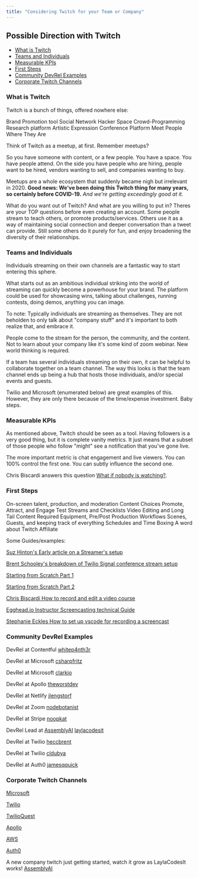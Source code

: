 ```yaml
---
title: "Considering Twitch for your Team or Company"
---
```


## Possible Direction with Twitch

- [What is Twitch](#what-is-twitch)
- [Teams and Individuals](#teams-and-individuals)
- [Measurable KPIs](#kpis)
- [First Steps](#first-steps)
- [Community DevRel Examples](#community)
- [Corporate Twitch Channels](#corp)

### <a name="what-is-twitch"></a>What is Twitch

Twitch is a bunch of things, offered nowhere else:

Brand Promotion tool
Social Network
Hacker Space
Crowd-Programming
Research platform
Artistic Expression
Conference Platform
Meet People Where They Are

Think of Twitch as a meetup, at first. Remember meetups?

So you have someone with content, or a few people. You have a space. You have people attend. On the side you have people who are hiring, people want to be hired, vendors wanting to sell, and companies wanting to buy.

Meetups are a whole ecosystem that suddenly became nigh but irrelevant in 2020. **Good news: We've been doing this Twitch thing for many years, so certainly before COVID-19.** _And we're getting exceedingly good at it._

What do you want out of Twitch? And what are you willing to put in? Theres are your TOP questions before even creating an account. Some people stream to teach others, or promote products/services. Others use it as a way of maintaining social connection and deeper conversation than a tweet can provide. Still some others do it purely for fun, and enjoy broadening the diversity of their relationships.

### <a name="teams-and-individuals"></a>Teams and Individuals

Individuals streaming on their own channels are a fantastic way to start entering this sphere.

What starts out as an ambitious individual striking into the world of streaming can quickly become a powerhouse for your brand. The platform could be used for showcasing wins, talking about challenges, running contests, doing demos, anything you can image.

To note: Typically individuals are streaming as themselves. They are not beholden to only talk about "company stuff" and it's important to both realize that, and embrace it.

People come to the stream for the person, the community, and the content. Not to learn about your company like it's some kind of zoom webinar. New world thinking is required.

If a team has several individuals streaming on their own, it can be helpful to collaborate together on a team channel. The way this looks is that the team channel ends up being a hub that hosts those individuals, and/or special events and guests.

Twilio and Microsoft (enumerated below) are great examples of this. However, they are only there because of the time/expense investment. Baby steps.

### <a name="kpis"></a>Measurable KPIs

As mentioned above, Twitch should be seen as a tool. Having followers is a very good thing, but it is complete vanity metrics. It just means that a subset of those people who follow "might" see a notification that you've gone live.

The more important metric is chat engagement and live viewers. You can 100% control the first one. You can subtly influence the second one.

Chris Biscardi answers this question [What if nobody is watching?](https://egghead.io/lessons/egghead-what-if-nobody-comes-to-watch-my-livestream).

### <a name="first-steps"></a>First Steps

On-screen talent, production, and moderation
Content Choices
Promote, Attract, and Engage
Test Streams and Checklists
Video Editing and Long Tail Content
Required Equipment, Pre/Post Production Workflows
Scenes, Guests, and keeping track of everything
Schedules and Time Boxing
A word about Twitch Affiliate

Some Guides/examples:

[Suz Hinton's Early article on a Streamer's setup](https://medium.com/@suzhinton/my-twitch-live-coding-setup-b2516672fb21)

[Brent Schooley's breakdown of Twilio Signal conference stream setup](https://www.twitch.tv/videos/765266675)

[Starting from Scratch Part 1](https://www.twitch.tv/videos/880629721)

[Starting from Scratch Part 2](https://www.twitch.tv/videos/880638011)

[Chris Biscardi How to record and edit a video course](https://www.christopherbiscardi.com/how-i-record-and-edit-courses)

[Egghead.io Instructor Screencasting technical Guide](https://howtoegghead.com/instructor/screencasting/)

[Stephanie Eckles How to set up vscode for recording a screencast](https://dev.to/5t3ph/how-i-set-up-vscode-for-recording-a-screencast-be7)

### <a name="community"></a>Community DevRel Examples

DevRel at Contentful
[whitep4nth3r](https://www.twitch.tv/whitep4nth3r)

DevRel at Microsoft
[csharpfritz](https://www.twitch.tv/csharpfritz)

DevRel at Microsoft
[clarkio](https://www.twitch.tv/clarkio)

DevRel at Apollo
[theworstdev](https://www.twitch.tv/theworstdev)

DevRel at Netlify
[jlengstorf](https://www.twitch.tv/jlengstorf)

DevRel at Zoom
[nodebotanist](https://www.twitch.tv/nodebotanist)

DevRel at Stripe
[noopkat](https://www.twitch.tv/noopkat)

DevRel Lead at [AssemblyAI](https://www.assemblyai.com/)
[laylacodesit](https://www.twitch.tv/laylacodesit)

DevRel at Twilio
[heccbrent](https://www.twitch.tv/heccbrent)

DevRel at Twilio
[cldubya](https://www.twitch.tv/cldubya)

DevRel at Auth0
[jamesqquick](https://www.twitch.tv/jamesqquick)

### <a name="corp"></a>Corporate Twitch Channels

[Microsoft](https://www.twitch.tv/microsoftdeveloper)

[Twilio](https://www.twitch.tv/twilio)

[TwilioQuest](https://www.twitch.tv/twilioquest)

[Apollo](https://www.twitch.tv/apollographql)

[AWS](https://www.twitch.tv/aws)

[Auth0](https://www.twitch.tv/auth0)

A new company twitch just getting started, watch it grow as LaylaCodesIt works!
[AssemblyAI](https://www.twitch.tv/assemblyai)
